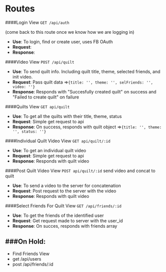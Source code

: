 # Routes #

####Login View
`GET /api/auth`

(come back to this route once we know how we are logging in)

* **Use**: To login, find or create user, uses FB OAuth
* **Request**:
* **Response**:

####Video View
`POST /api/quilt`

* **Use**: To send quilt info. Including quilt title, theme, selected friends, and init video.
* **Request**: Pass quilt data =>`{title: '', theme: '', selFriends: '', video: ''}`
* **Response**: Responds with "Succesfully created quilt" on success and "Failed to create quilt" on failure

####Quilts View
`GET api/quilt`

* **Use**: To get all the quilts with their title, theme, status
* **Request**: Simple get request to api
* **Response**: On success, responds with quilt object =>`{title: '', theme: '', status: ''}`

####Individual Quilt Video View
`GET api/quilt/:id`

* **Use**: To get an individual quilt video
* **Request**: Simple get request to api
* **Response**: Responds with quilt video

####Post Quilt Video View
`POST api/quilt/:id`
  send video and concat to quilt

* **Use**: To send a video to the server for concatenation
* **Request**: Post request to the server with the video
* **Response**: Responds with quilt video

####Select Friends For Quilt View
`GET /api/friends/:id`

* **Use**: To get the friends of the identified user
* **Request**: Get request made to server with the user_id
* **Response**: On succes, responds with friends array

###On Hold:
-----------------------------
* Find Friends View
* get /api/users
* post /api/friends/:id

